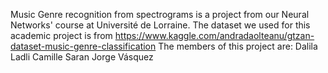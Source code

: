 Music Genre recognition from spectrograms is a project from our Neural Networks' course at Université de Lorraine.
The dataset we used for this academic project is from https://www.kaggle.com/andradaolteanu/gtzan-dataset-music-genre-classification
The members of this project are:
  Dalila Ladli
  Camille Saran
  Jorge Vásquez
